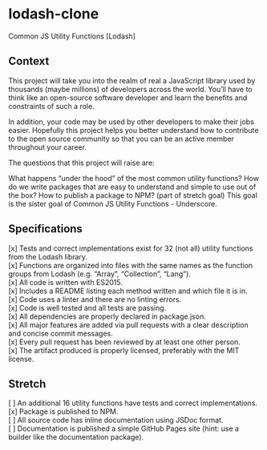 # lodash-clone
Common JS Utility Functions [Lodash]

## Context
This project will take you into the realm of real a JavaScript library used by thousands (maybe millions) of developers across the world. You’ll have to think like an open-source software developer and learn the benefits and constraints of such a role.

In addition, your code may be used by other developers to make their jobs easier. Hopefully this project helps you better understand how to contribute to the open source community so that you can be an active member throughout your career.

The questions that this project will raise are:

What happens “under the hood” of the most common utility functions?
How do we write packages that are easy to understand and simple to use out of the box?
How to publish a package to NPM? (part of stretch goal)
This goal is the sister goal of Common JS Utility Functions - Underscore.

## Specifications
[x] Tests and correct implementations exist for 32 (not all) utility functions from the Lodash library.<br>
[x] Functions are organized into files with the same names as the function groups from Lodash (e.g. “Array”, “Collection”, “Lang”).<br>
[x] All code is written with ES2015.<br>
[x] Includes a README listing each method written and which file it is in.<br>
[x] Code uses a linter and there are no linting errors.<br>
[x] Code is well tested and all tests are passing.<br>
[x] All dependencies are properly declared in package.json.<br>
[x] All major features are added via pull requests with a clear description and concise commit messages.<br>
[x] Every pull request has been reviewed by at least one other person.<br>
[x] The artifact produced is properly licensed, preferably with the MIT license.

## Stretch
[ ] An additional 16 utility functions have tests and correct implementations.<br>
[x] Package is published to NPM.<br>
[ ] All source code has inline documentation using JSDoc format.<br>
[ ] Documentation is published a simple GitHub Pages site (hint: use a builder like the documentation package).

